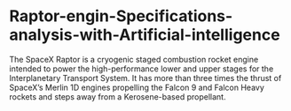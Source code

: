 # Raptor-engin-Specifications-analysis-with-Artificial-intelligence
The SpaceX Raptor is a cryogenic staged combustion rocket engine intended to power the high-performance lower and upper stages for the Interplanetary Transport System. It has more than three times the thrust of SpaceX’s Merlin 1D engines propelling the Falcon 9 and Falcon Heavy rockets and steps away from a Kerosene-based propellant.
